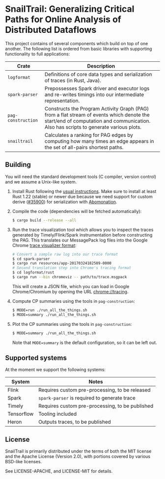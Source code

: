 # SnailTrail: Generalizing Critical Paths for Online Analysis of Distributed Dataflows

This project contains of several components which build on top of one another.  The following list is ordered from basic libraries with supporting functionality to full applications:

| Crate    | Description |
| -------- | ----------- |
| `logformat` | Definitions of core data types and serialization of traces (in Rust, Java). |
| `spark-parser` | Prepossesses Spark driver and executor logs and re-writes timings into our intermediate representation. |
| `pag-construction` | Constructs the Program Activity Graph (PAG) from a flat stream of events which denote the start/end of computation and communication. Also has scripts to generate various plots. |
| `snailtrail` | Calculates a ranking for PAG edges by computing how many times an edge appears in the set of all-pairs shortest paths. |

## Building
You will need the standard development tools (C compiler, version control) and we assume a Unix-like system.

1. Install Rust following the [usual instructions](https://www.rust-lang.org/downloads.html).
    Make sure to install at least Rust 1.22 (stable) or newer due because we need support for
    custom derive ([#35900](https://github.com/rust-lang/rust/issues/35900))
    for serialization with [Abomonation](https://github.com/mystor/abomonation_derive).

2. Compile the code (dependencies will be fetched automatically):
    ```bash
    $ cargo build --release --all
    ```

3. Run the trace visualization tool which allows you to inspect the traces generated by
    Timely/Flink/Spark instrumentation before constructing the PAG.
    This translates our MessagePack log files into the Google Chrome
    [trace visualizer format](https://www.chromium.org/developers/how-tos/trace-event-profiling-tool):
    ```bash
    # Convert a sample raw log into our trace format
    $ cd spark-parser
    $ cargo run resources/app-20170324182509-0000
    # Second translation step into Chrome's tracing format
    $ cd logformat/rust
    $ cargo run --bin chromeviz -- path/to/trace.msgpack
    ```
    This will create a JSON file, which you can load in Google Chrome/Chromium by opening the
    URL [chrome://tracing](chrome://tracing).

4. Compute CP summaries using the tools in `pag-construction`:
    ```bash
    $ MODE=run ./run_all_the_things.sh
    $ MODE=summary ./run_all_the_things.sh
    ```
5. Plot the CP summaries using the tools in `pag-construction`:
    ```bash
    $ MODE=summary ./run_all_the_things.sh
    ```
    Note that `MODE=summary` is the default configuration, so it can be left out.

## Supported systems
At the moment we support the following systems:

| System | Notes |
|--------|-------|
| Flink  | Requires custom pre-processing, to be released |
| Spark  | `spark-parser` is required to generate trace |
| Timely | Requires custom pre-processing, to be published |
| Tensorflow | Tooling included |
| Heron  | Outputs traces, to be published |


## License

SnailTrail is primarily distributed under the terms of both the MIT license and the Apache License (Version 2.0), with portions covered by various BSD-like licenses.

See LICENSE-APACHE, and LICENSE-MIT for details.
